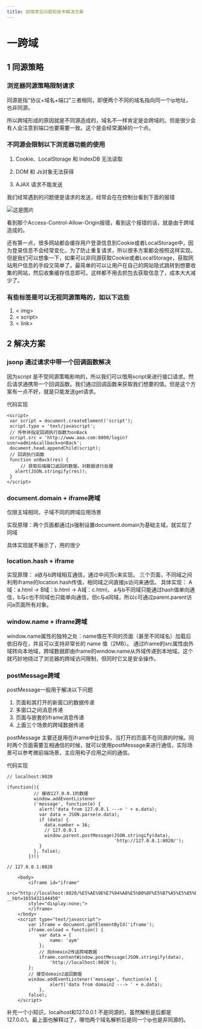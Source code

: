 ```yaml
---
title: 前端常见问题和技术解决方案
---
```


# 一跨域

## 1 同源策略

### 浏览器同源策略限制请求

同源是指"协议+域名+端口"三者相同，即便两个不同的域名指向同一个ip地址，也非同源。

所以跨域形成的原因就是不同源造成的，域名不一样肯定是会跨域的。但是很少会有人会注意到端口也要需要一致。这个是会经常漏掉的一个点。

### 不同源会限制以下浏览器功能的使用

1. Cookie、LocalStorage 和 IndexDB 无法读取

2. DOM 和 Js对象无法获得

3. AJAX 请求不能发送

我们经常遇到的问题便是请求的发送，经常会在在控制台看到下面的报错

![这是图片](https://image-static.segmentfault.com/361/944/3619440048-5ac4cd7cec1a9_fix732)

看到那个Access-Control-Allow-Origin报错，看到这个报错的话，就是由于跨域造成的。

还有第一点，很多网站都会缓存用户登录信息到Cookie或者LocalStorage中，因为登录信息不会经常变化，为了防止重复请求，所以很多方案都会按照这样实现。但是我们可以想象一下，如果可以非同源获取Cookie或者LocalStorage，获取网站用户信息的手段又简单了。最简单的可以让用户在自己的网站隐式跳转到想要收集的网站，然后收集缓存信息即可。这样都不用去抓包去获取信息了，成本大大减少了。



### 有些标签是可以无视同源策略的，如以下这些

1. < img>
2. < script>
3. < link>

## 2 解决方案

### jsonp 通过请求中带一个回调函数解决

 因为script 是不受同源策略影响的，所以我们可以借用script来进行接口请求。然后请求通携带一个回调函数。我们通过回调函数来获取我们想要的值。但是这个方案有一点不好，就是只能发送get请求。

 代码实现

 ```
 <script>
  var script = document.createElement('script');
  script.type = 'text/javascript';   
  // 传参并指定回调执行函数为onBack
  script.src = 'http://www.aaa.com:8000/login?user=admin&callback=onBack';    
  document.head.appendChild(script);    
  // 回调执行函数
  function onBack(res) {
      // 获取后端接口返回的数据，对数据进行处理
    alert(JSON.stringify(res));
  } 
</script>

 ```
### document.domain + iframe跨域

仅限主域相同，子域不同的跨域应用场景

实现原理：两个页面都通过js强制设置document.domain为基础主域，就实现了同域

具体实现就不展示了，用的很少

### location.hash + iframe

实现原理： a欲与b跨域相互通信，通过中间页c来实现。 三个页面，不同域之间利用iframe的location.hash传值，相同域之间直接js访问来通信。
具体实现：
A域：a.html -> B域：b.html -> A域：c.html，
a与b不同域只能通过hash值单向通信，b与c也不同域也只能单向通信，但c与a同域，所以c可通过parent.parent访问a页面所有对象。

### window.name + iframe跨域

window.name属性的独特之处：name值在不同的页面（甚至不同域名）加载后依旧存在，并且可以支持非常长的 name 值（2MB）。
通过iframe的src属性由外域转向本地域，跨域数据即由iframe的window.name从外域传递到本地域。这个就巧妙地绕过了浏览器的跨域访问限制，但同时它又是安全操作。

### postMessage跨域

postMessage一般用于解决以下问题
 1. 页面和其打开的新窗口的数据传递
 2. 多窗口之间消息传递
 3. 页面与嵌套的iframe消息传递
 4. 上面三个场景的跨域数据传递

 postMessage 主要还是用在iframe中比较多。当打开的页面不在同源的时候。同时两个页面需要互相通信的时候，就可以使用postMessage来进行通信，实际场景可以参考微前端场景，主应用和子应用之间的通信。

代码实现
```
// localhost:8020

(function(){
		  // 接收127.0.0.1的数据
		  window.addEventListener
		  ('message', function(e) {
		    alert('data from 127.0.0.1 ---> ' + e.data);        
		    var data = JSON.parse(e.data);        
		    if (data) {
		      data.number = 16;            
		      // 127.0.0.1
		      window.parent.postMessage(JSON.stringify(data),
		                                'http://127.0.0.1:8020/');
		    }
		  }, false);
		})()

// 127.0.0.1:8020

    <body>
		<iframe id="iframe" 
        src="http://localhost:8020/%E5%AE%9E%E7%94%A8%E5%B0%8F%E5%B7%A5%E5%85%B7/%E6%B1%82%E8%A7%A3%E4%BF%A9%E6%95%B0%E7%BB%84%E4%BA%A4%E9%9B%86/new_file.html?__hbt=1655432144450" 
        style="display:none;">
		</iframe>
	</body>
	<script type="text/javascript">
		var iframe = document.getElementById('iframe');
		iframe.onload = function() {
			var data = {
				name: 'aym'
			};
			// 向domain2传送跨域数据
			iframe.contentWindow.postMessage(JSON.stringify(data),
				'http://localhost:8020');
		};
		// 接受domain2返回数据
		window.addEventListener('message', function(e) {
				alert('data from domain2 ---> ' + e.data);
			},
		false);
	</script>

```

补充一个小知识，localhost和127.0.0.1 不是同源的，虽然解析是后都是127.0.0.1。最上面也解释过了，哪怕两个域名解析后是同一个ip也是非同源的。




